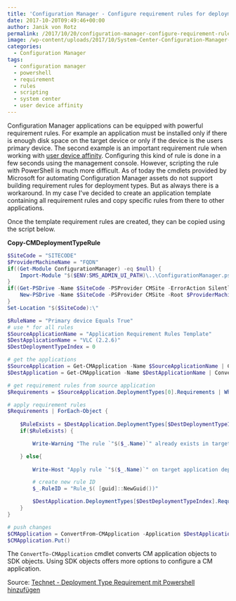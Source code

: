 ```yaml
---
title: 'Configuration Manager - Configure requirement rules for deployment types with PowerShell'
date: 2017-10-20T09:49:46+00:00
author: Janik von Rotz
permalink: /2017/10/20/configuration-manager-configure-requirement-rules-for-deployment-types-with-powershell/
image: /wp-content/uploads/2017/10/System-Center-Configuration-Manager-Logo.jpg
categories:
  - Configuration Manager
tags:
  - configuration manager
  - powershell
  - requirement
  - rules
  - scripting
  - system center
  - user device affinity
---
```

Configuration Manager applications can be equipped with powerful requirement rules. For example an application must be installed only if there is enough disk space on the target device or only if the device is the users primary device. The second example is an important requirement rule when working with [user device affinity](https://docs.microsoft.com/en-us/sccm/apps/deploy-use/link-users-and-devices-with-user-device-affinity). Configuring this kind of rule is done in a few seconds using the management console. However, scripting the rule with PowerShell is much more difficult. As of today the cmdlets provided by Microsoft for automating Configuration Manager assets do not support building requirement rules for deployment types. But as always there is a workaround. In my case I've decided to create an application template containing all requirement rules and copy specific rules from there to other applications.
<!--more-->

Once the template requirement rules are created, they can be copied using the script below.

**Copy-CMDeploymentTypeRule**
```powershell
$SiteCode = "SITECODE"
$ProviderMachineName = "FQDN" 
if((Get-Module ConfigurationManager) -eq $null) {
    Import-Module "$($ENV:SMS_ADMIN_UI_PATH)\..\ConfigurationManager.psd1"
}
if((Get-PSDrive -Name $SiteCode -PSProvider CMSite -ErrorAction SilentlyContinue) -eq $null) {
    New-PSDrive -Name $SiteCode -PSProvider CMSite -Root $ProviderMachineName
}
Set-Location "$($SiteCode):\"

$RuleName = "Primary device Equals True"
# use * for all rules
$SourceApplicationName = "Application Requirement Rules Template"
$DestApplicationName = "VLC (2.2.6)"
$DestDeploymentTypeIndex = 0

# get the applications
$SourceApplication = Get-CMApplication -Name $SourceApplicationName | ConvertTo-CMApplication
$DestApplication = Get-CMApplication -Name $DestApplicationName | ConvertTo-CMApplication

# get requirement rules from source application
$Requirements = $SourceApplication.DeploymentTypes[0].Requirements | Where-Object {$_.Name -match $RuleName}

# apply requirement rules
$Requirements | ForEach-Object {
    
    $RuleExists = $DestApplication.DeploymentTypes[$DestDeploymentTypeIndex].Requirements | Where-Object {$_.Name -match $RuleName}
    if($RuleExists) {

        Write-Warning "The rule `"$($_.Name)`" already exists in target application deployment type"

    } else{
        
        Write-Host "Apply rule `"$($_.Name)`" on target application deployment type"

        # create new rule ID
        $_.RuleID = "Rule_$( [guid]::NewGuid())"

        $DestApplication.DeploymentTypes[$DestDeploymentTypeIndex].Requirements.Add($_)
    }
}

# push changes
$CMApplication = ConvertFrom-CMApplication -Application $DestApplication
$CMApplication.Put()
```

The `ConvertTo-CMApplication` cmdlet converts CM application objects to SDK objects. Using SDK objects offers more options to configure a CM application.

Source: [Technet - Deployment Type Requirement mit Powershell hinzufügen](https://social.technet.microsoft.com/Forums/de-DE/330ac938-6b8d-424a-a44e-1ad567739c54/deployment-type-requirement-mit-powershell-hinzufgen?forum=systemcenterde)